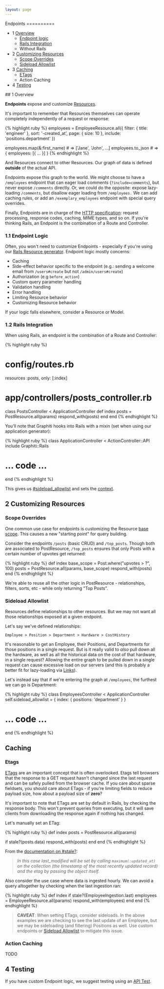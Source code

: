 ```yaml
---
layout: page
---
```


<div markdown="1" class="toc col-md-3">
Endpoints
==========

* 1 [Overview](#overview)
  * [Endpoint logic](#endpoint-logic)
  * [Rails Integration](#rails-integration)
  * Without Rails
* 2 [Customizing Resources](#customizing-resource-behavior)
  * [Scope Overrides](#scope-overrides)
  * [Sideload Allowlist](#sideload-allowlist)
* 3 [Caching](#caching)
  * [ETags](#etags)
  * Action Caching
* 4 [Testing](#testing)

</div>

<div markdown="1" class="col-md-8">
## 1 Overview

**Endpoints** expose and customize
[Resources]({{site.github.url}}/guides/concepts/resources).

It's important to remember that Resources themselves can operate
completely independently of a request or response:

{% highlight ruby %}
employees = EmployeeResource.all({
  filter: { title: 'engineer' },
  sort: '-created_at',
  page: { size: 10 },
  include: 'positions.department'
})

employees.map(&:first_name) # => ['Jane', 'John', ...]
employees.to_json # => { employees: [{ ... }] }
{% endhighlight %}

And Resources connect to other Resources. Our graph of data is defined
**outside** of the actual API.

Endpoints expose this graph to the world. We might choose to have a `/employees`
endpoint that can eager load comments (`?include=comments`), but never expose
`/comments` directly. Or, we could do the opposite: expose lazy-loading `/comments`,
but disallow eager loading from `/employees.` We can add caching rules,
or add an `/exemplary_employees` endpoint with special query overrides.

Finally, Endpoints are in charge of the [HTTP specification](https://tools.ietf.org/html/rfc2616):
request processing, response codes, caching, MIME types, and so on. If you're thinking
Rails, an Endpoint is the combination of a Route and Controller.

### 1.1 Endpoint Logic

Often, you won't need to customize Endpoints - especially if you're
using our [Rails Resource
generator]({{site.github.url}}/guides/concepts/resources#generators). Endpoint logic mostly
concerns:

* Caching
* Side-effect behavior specific to the endpoint (e.g.: sending a
welcome email from `/users#create` but not `/admin/users#create`)
* Authorization (e.g `before_action`)
* Custom query parameter handling
* Validation handling
* Error handling
* Limiting Resource behavior
* Customizing Resource behavior

If your logic falls elsewhere, consider a Resource or Model.

### 1.2 Rails Integration

When using Rails, an endpoint is the combination of a Route and
Controller:

{% highlight ruby %}
# config/routes.rb
resources :posts, only: [:index]

# app/controllers/posts_controller.rb
class PostsController < ApplicationController
  def index
    posts = PostResource.all(params)
    respond_with(posts)
  end
end
{% endhighlight %}

You'll note that Graphiti hooks into Rails with a mixin (set when using
our application generator):

{% highlight ruby %}
class ApplicationController < ActionController::API
  include Graphiti::Rails

  # ... code ...
end
{% endhighlight %}

This gives us [#sideload_allowlist](#sideload-allowlist) and sets the
[context]({{site.github.url}}/guides/concepts/resources#context).

## 2 Customizing Resources

### Scope Overrides

One common use case for endpoints is customizing the Resource
[base scope]({{site.github.url}}/guides/concepts/resources#basescope). This causes a new
"starting point" for query building.

Consider the endpoints `/posts` (basic CRUD) and `/top_posts`. Though
both are associated to PostResource, `/top_posts` ensures that only
Posts with a certain number of upvotes get returned:

{% highlight ruby %}
def index
  base_scope = Post.where("upvotes > ?", 100)
  posts = PostResource.all(params, base_scope)
  respond_with(posts)
end
{% endhighlight %}

We're able to reuse all the other logic in PostResource - relationships,
filters, sorts, etc - while only returning "Top Posts".

### Sideload Allowlist

Resources define relationships to other resources. But we may not want
all those relationships exposed at a given endpoint.

Let's say we've defined relationships:

`Employee > Position > Department > Hardware > CostHistory`

It's reasonable to get an Employee, their Positions, and Departments for
those positions in a single request. But is it really valid to *also* pull down
all the hardware, as well as all the historical data on the cost of that hardware,
in a single request? Allowing the entire graph to be pulled down in a single request can cause excessive load on our
servers (and this is probably a better fit for lazy-loading via
[Links]({{site.github.url}}/guides/concepts/links)).

Let's instead say that if we're entering the graph at `/employees`, the
furthest we can go is Department:

{% highlight ruby %}
class EmployeesController < ApplicationController
  self.sideload_allowlist = {
    index: { positions: 'department' }
  }

  # ... code ...
end
{% endhighlight %}

## Caching

### Etags

[ETags](https://robots.thoughtbot.com/introduction-to-conditional-http-caching-with-rails) are an important concept that is often overlooked. Etags tell browsers
that the response to a GET request hasn't changed since the last request and
can be safely pulled from the browser cache. If you care about sparse fieldsets,
you should care about ETags - if you're limiting fields to reduce payload size,
how about a payload size of **zero**?

It's important to note that ETags are set by default in Rails, by
checking the response body. This won't prevent queries from executing,
but it will save clients from downloading the response again if nothing
has changed.

Let's manually set an ETag:

{% highlight ruby %}
def index
  posts = PostResource.all(params)

  if stale?(posts.data)
    respond_with(posts)
  end
end
{% endhighlight %}

From the [documentation on #stale?](https://api.rubyonrails.org/v5.2.1/classes/ActionController/ConditionalGet.html#method-i-stale-3F):

> *In this case last_modified will be set by calling `maximum(:updated_at)` on the collection (the timestamp of the most recently updated record) and the etag by passing the object itself.*

Also consider the use case where data is ingested hourly. We can avoid a
query altogether by checking when the last ingestion ran:

{% highlight ruby %}
def index
  if stale?(EmployeeIngestion.last)
    employees = EmployeeResource.all(params)
    respond_with(employees)
  end
end
{% endhighlight %}

> **CAVEAT**: When setting ETags, consider sideloads. In the above examples
> we are checking to see the last update of an Employee, but we may be
> sideloading (and filtering) Positions as well. Use custom endpoints or
> [Sideload Allowlist](#sideload-allowlist) to mitigate this issue.

### Action Caching

TODO

## 4 Testing

If you have custom Endpoint logic, we suggest testing using an [API
Test]({{site.github.url}}/guides/concepts/testing#api-tests).
